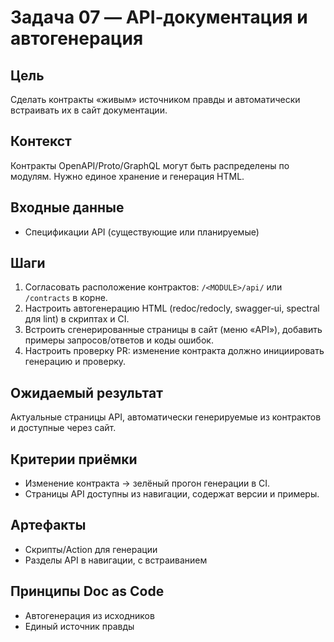 # Задача 07 — API‑документация и автогенерация

## Цель
Сделать контракты «живым» источником правды и автоматически встраивать их в сайт документации.

## Контекст
Контракты OpenAPI/Proto/GraphQL могут быть распределены по модулям. Нужно единое хранение и генерация HTML.

## Входные данные
- Спецификации API (существующие или планируемые)

## Шаги
1. Согласовать расположение контрактов: `/<MODULE>/api/` или `/contracts` в корне.
2. Настроить автогенерацию HTML (redoc/redocly, swagger‑ui, spectral для lint) в скриптах и CI.
3. Встроить сгенерированные страницы в сайт (меню «API»), добавить примеры запросов/ответов и коды ошибок.
4. Настроить проверку PR: изменение контракта должно инициировать генерацию и проверку.

## Ожидаемый результат
Актуальные страницы API, автоматически генерируемые из контрактов и доступные через сайт.

## Критерии приёмки
- Изменение контракта → зелёный прогон генерации в CI.
- Страницы API доступны из навигации, содержат версии и примеры.

## Артефакты
- Скрипты/Action для генерации
- Разделы API в навигации, с встраиванием

## Принципы Doc as Code
- Автогенерация из исходников
- Единый источник правды
